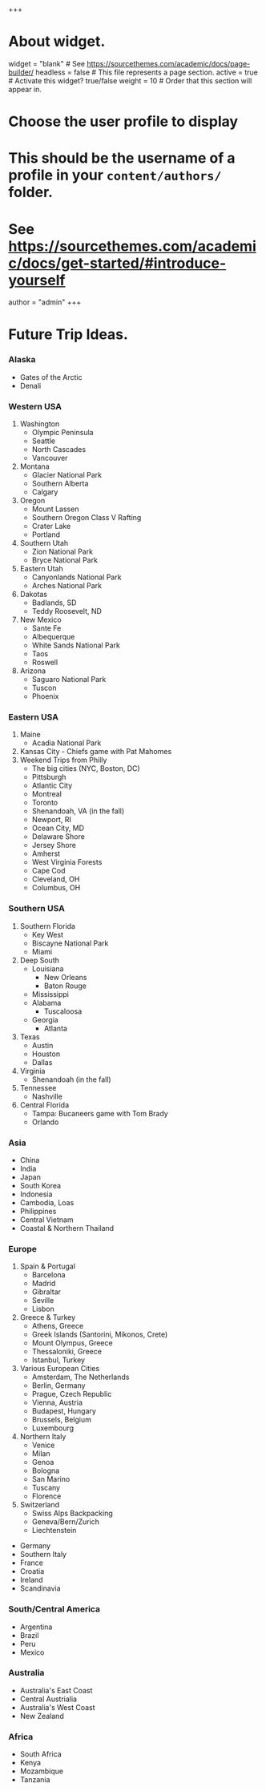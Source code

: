 +++
# About widget.
widget = "blank"  # See https://sourcethemes.com/academic/docs/page-builder/
headless = false  # This file represents a page section.
active = true  # Activate this widget? true/false
weight = 10  # Order that this section will appear in.

# Choose the user profile to display
# This should be the username of a profile in your `content/authors/` folder.
# See https://sourcethemes.com/academic/docs/get-started/#introduce-yourself
author = "admin"
+++

# Future Trip Ideas.
    
### Alaska

* Gates of the Arctic
* Denali

### Western USA

1. Washington
    - Olympic Peninsula
    - Seattle
    - North Cascades
    - Vancouver
2. Montana
    - Glacier National Park
    - Southern Alberta
    - Calgary
3. Oregon
    - Mount Lassen
    - Southern Oregon Class V Rafting
    - Crater Lake
    - Portland
4. Southern Utah
    - Zion National Park
    - Bryce National Park
5. Eastern Utah
    - Canyonlands National Park
    - Arches National Park
6. Dakotas
    - Badlands, SD
    - Teddy Roosevelt, ND
7. New Mexico
    - Sante Fe
    - Albequerque
    - White Sands National Park
    - Taos
    - Roswell
8. Arizona
    - Saguaro National Park
    - Tuscon
    - Phoenix
    
### Eastern USA

1. Maine
    - Acadia National Park
2. Kansas City - Chiefs game with Pat Mahomes
3. Weekend Trips from Philly
    - The big cities (NYC, Boston, DC)
    - Pittsburgh
    - Atlantic City
    - Montreal
    - Toronto
    - Shenandoah, VA (in the fall)
    - Newport, RI
    - Ocean City, MD
    - Delaware Shore
    - Jersey Shore
    - Amherst
    - West Virginia Forests
    - Cape Cod
    - Cleveland, OH
    - Columbus, OH
    
### Southern USA

1. Southern Florida
    - Key West
    - Biscayne National Park
    - Miami
2. Deep South 
    - Louisiana
        - New Orleans
        - Baton Rouge
    - Mississippi
    - Alabama
        - Tuscaloosa
    - Georgia
        - Atlanta
3. Texas
    - Austin
    - Houston
    - Dallas 
4. Virginia
    - Shenandoah (in the fall)
5. Tennessee
    - Nashville
6. Central Florida
    - Tampa: Bucaneers game with Tom Brady
    - Orlando
    
<!---
### Other States

* North Carolina
    - Raleigh
    - Duke
    - Charlotte
* South Carolina
    - Charleston
    - Plantations
    - Hilton Head Island
* Arkansas
    - Hot Springs
* Nebraska
* Kansas
* Oklahoma
* Iowa
* Kentucky
--->

### Asia

* China
* India
* Japan
* South Korea
* Indonesia 
* Cambodia, Loas
* Philippines
* Central Vietnam
* Coastal & Northern Thailand

### Europe

1. Spain & Portugal
    - Barcelona
    - Madrid
    - Gibraltar
    - Seville
    - Lisbon
2. Greece & Turkey
    - Athens, Greece
    - Greek Islands (Santorini, Mikonos, Crete)
    - Mount Olympus, Greece
    - Thessaloniki, Greece
    - Istanbul, Turkey
3. Various European Cities
    - Amsterdam, The Netherlands
    - Berlin, Germany
    - Prague, Czech Republic
    - Vienna, Austria
    - Budapest, Hungary
    - Brussels, Belgium
    - Luxembourg
4. Northern Italy
    - Venice
    - Milan
    - Genoa
    - Bologna
    - San Marino
    - Tuscany
    - Florence
5. Switzerland
    - Swiss Alps Backpacking
    - Geneva/Bern/Zurich
    - Liechtenstein
* Germany
* Southern Italy
* France
* Croatia
* Ireland
* Scandinavia

### South/Central America

* Argentina
* Brazil
* Peru
* Mexico

### Australia

* Australia's East Coast
* Central Austrialia
* Australia's West Coast
* New Zealand

### Africa

* South Africa
* Kenya
* Mozambique
* Tanzania
    

    
